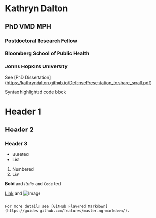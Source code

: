 # **Kathryn Dalton**
## PhD VMD MPH

### Postdoctoral Research Fellow
### Bloomberg School of Public Health
### Johns Hopkins University

See [PhD Dissertation] (https://kathryndalton.github.io/DefensePresentation_to.share_small.pdf) 

Syntax highlighted code block

# Header 1
## Header 2
### Header 3

- Bulleted
- List

1. Numbered
2. List

**Bold** and _Italic_ and `Code` text

[Link](url) and ![Image](src)
```

For more details see [GitHub Flavored Markdown](https://guides.github.com/features/mastering-markdown/).


